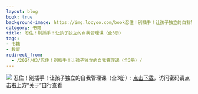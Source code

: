 ```yaml
---
layout: blog
book: true
background-image: https://img.locyoo.com/book忍住！别插手！让孩子独立的自我管理课（全3册）.jpg
category: 书籍
title: 忍住！别插手！让孩子独立的自我管理课（全3册）
tags:
- 书籍
- 教育
redirect_from:
  - /2024/03/忍住！别插手！让孩子独立的自我管理课（全3册）/
---
```

![](https://img.locyoo.com/book忍住！别插手！让孩子独立的自我管理课（全3册）.jpg)
忍住！别插手！让孩子独立的自我管理课（全3册）: <a name = "ref1" href="https://url18.ctfile.com/f/50983618-1226044840-0b422a?p=3619">点击下载</a>，访问密码请点击右上方“关于”自行查看